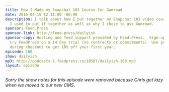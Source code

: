 ```yaml
---
title: How I Made my Snapchat 101 Course for Gumroad
date: 2016-04-19 12:11:00 -06:00
description: I talk about how I put together my Snapchat 101 video course - the apps
  I used to put it together as well as why I chose to use Gumroad.
sponsor: Feed.Press
sponsor-link: http://feed.press/dailyish
sponsor-copy: Hosting and feed support provided by Feed.Press.  Sign-up today and
  try FeedPress on a 14 day trial (no contracts or commitments). Use promo code "dailyish"
  during checkout to get 10% off your first year.
episode: 168
show: dailyish
mp3: http://podcasts-1.feedpress.co/10587/dailyish-168.mp3
layout: episode
---
```


<em>Sorry the show notes for this episode were removed because Chris got lazy when we moved to our new CMS</em>.
